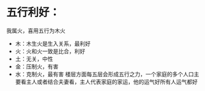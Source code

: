 # 五行利好：
我属火，喜用五行为木火
* 木：木生火是生入关系，最利好
* 火：火和火一致是比合，利好
* 土：无关，中性
* 金：压制火，有害
* 水：克制火，最有害
楼层方面每五层会形成五行之力，一个家庭的多个人口主要看主人或者结合夫妻看，主人代表家庭的家运，他的运气好所有人运气都好